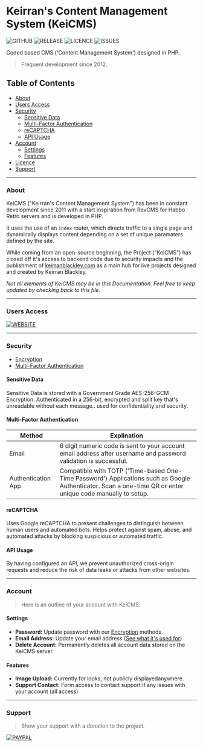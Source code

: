 # Keirran's Content Management System (KeiCMS)
![GITHUB](https://img.shields.io/badge/GitHub-100000?style=for-the-badge&logo=github&logoColor=white)
![RELEASE](https://img.shields.io/github/v/release/KeiBlackley/KeiCMS) ![LICENCE](https://img.shields.io/github/license/KeiBlackley/KeiCMS.svg) ![ISSUES](https://img.shields.io/github/issues/KeiBlackley/KeiCMS.svg)

Coded based CMS ('Content Management System') designed in PHP.
> Frequent development since 2012.

## Table of Contents
- [About](#about)
- [Users Access](https://keirranblackley.com)
- [Security](#security)
	- [Sensitive Data](#sensitive-data)
	- [Multi-Factor Authentication](multi-factor-authentication)
	- [reCAPTCHA](#recaptcha)
	- [API Usage](#api-usage)
- [Account](#account)
	- [Settings](#settings)
	- [Features](#features)
- [Licence](#/LICENCE)
- [Support](#support)

<hr/>

### About
KeiCMS ("Keirran's Content Management System") has been in constant development since 2011 with a start inspiration from RevCMS for Habbo Retro servers and is developed in PHP.

It uses the use of an `index` router, which directs traffic to a single page and dynamically displays content depending on a set of unique paramaters defined by the site.

While coming from an open-source beginning, the Project ("KeiCMS") has closed off it's access to backend code due to security impacts and the publishment of [keirranblackley.com](keirranblackley.com) as a main hub for live projects designed and created by Keirran Blackley.

*Not all elements of KeiCMS may be in this Documentation. Feel free to keep updated by checking back to this file.*

<hr/>

### Users Access
[![WEBSITE](https://img.shields.io/badge/website-000000?style=for-the-badge&logo=About.me&logoColor=white)](https://keirranblackley.com)

<hr/>

### Security
- [Encryption](#encryption)
- [Multi-Factor Authentication](#multi-factor-authentication)

#### Sensitive Data
Sensitive Data is stored with a Government Grade AES-256-GCM Encryption. Authenticated in a 256-bit, encrypted and split key that's unreadable without each message.. used for confidentiality and security.

#### Multi-Factor Authentication
| Method | Explination |
| ------ | ----------- |
| Email  | 6 digit numeric code is sent to your account email address after username and password validation is successful. |
| Authentication App | Compatible with TOTP ('Time-based One-Time Password') Applications such as Google Authenticator. Scan a one-time QR or enter unique code manually to setup. |

#### reCAPTCHA
Uses Google reCAPTCHA to present challenges to distinguish between human users and automated bots. Helps protect against spam, abuse, and automated attacks by blocking suspicious or automated traffic.

#### API Usage
By having configured an API, we prevent unauthorized cross-origin requests and reduce the risk of data leaks or attacks from other websites.

<hr/>

### Account
> Here is an outline of your account with KeiCMS.

#### Settings
- **Password:** Update password with our [Encryption](#encryption) methods.
- **Email Address:** Update your email address ([See what it's used for](#email))
- **Delete Account:** Permanently deletes all account data stored on the KeiCMS server.

#### Features
- **Image Upload:** Currently for looks, not publicly displayedanywhere.
- **Support Contact:** Form access to contact support if any issues with your account (all access)

<hr/>

### Support
> Show your support with a donation to the project.

[![PAYPAL](https://img.shields.io/badge/PayPal-00457C?style=for-the-badge&logo=paypal&logoColor=white)](https://paypal.me/KeiBlackley)










